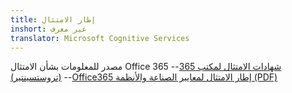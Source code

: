 ```yaml
---
title: إطار الامتثال
inshort: غير معرف
translator: Microsoft Cognitive Services
---
```


مصدر للمعلومات بشأن الامتثال Office 365
--[شهادات الامتثال لمكتب 365 (تروستسينتير)](https://products.office.com/en-us/business/office-365-trust-center-compliance-certifications)
--[Office365 إطار الامتثال لمعايير الصناعة والأنظمة (PDF)](https://www.google.dk/url?sa=t&rct=j&q=&esrc=s&source=web&cd=1&cad=rja&uact=8&ved=0ahUKEwiVleaMhsDWAhUBOpoKHQmWDHEQFggwMAA&url=http%3A%2F%2Fdownload.microsoft.com&usg=AFQjCNGqqtp_GA4DkPeSvr5MHxJt3GNy1A)

